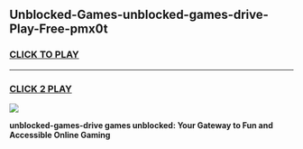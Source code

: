 
## Unblocked-Games-unblocked-games-drive-Play-Free-pmx0t
<h3>
<a href="https://premium76.site?title=unblocked-games-drive&ref=09A">CLICK TO PLAY</a></h3>
<hr>

<h3>
<a href="https://premium76.site?title=unblocked-games-drive&ref=09A">CLICK 2 PLAY</a>
  
</h3>

<a href="https://premium76.site?title=unblocked-games-drive&ref=09A"><img src="https://clearcache.store/games.png"></a>


**unblocked-games-drive games unblocked: Your Gateway to Fun and Accessible Online Gaming**
